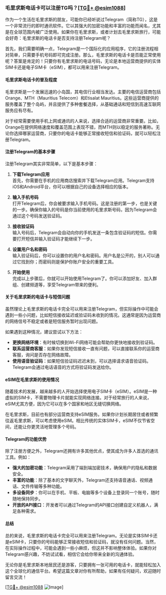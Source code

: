 ### 毛里求斯电话卡可以注册TG吗？[[TG💪+ @esim1088](https://t.me/s/esim1088)]

作为一个生活在毛里求斯的朋友，可能你已经听说过Telegram（简称TG），这是一个非常流行的即时通讯软件。它以其强大的加密功能和丰富的功能而闻名，尤其是在全球范围内被广泛使用。如果你在毛里求斯，或者计划去毛里求斯旅行，可能会好奇：毛里求斯的电话卡是否支持注册Telegram呢？

首先，我们需要明确一点，Telegram是一个国际化的应用程序，它的注册流程相对简单，只需要手机号码即可完成注册。那么，毛里求斯的电话卡是否能正常使用呢？答案是肯定的！只要你有毛里求斯的电话号码，无论是本地运营商提供的实体SIM卡还是电子SIM卡（eSIM），都可以用来注册Telegram。

#### 毛里求斯电话卡的普及程度

毛里求斯是一个发展迅速的小岛国，其电信行业相当发达。主要的电信运营商包括Orange、MTH（Mauritius Telecom）和Etisalat Mauritius。这些运营商提供的服务覆盖了整个岛屿，并且提供了多种套餐选择，从基础通话和短信到高速互联网服务应有尽有。

对于经常需要使用手机上网或通讯的人来说，选择合适的运营商非常重要。比如，Orange在提供网络速度和覆盖范围上表现不错，而MTH则以稳定的服务著称。无论你选择哪家运营商，只要你的电话卡能够正常接收短信和验证码，就可以轻松注册Telegram。

#### 注册Telegram的基本步骤

注册Telegram其实非常简单，以下是基本步骤：

1. **下载Telegram应用**  
   首先，你需要在手机的应用商店搜索并下载Telegram应用。Telegram支持iOS和Android平台，你可以根据自己的设备选择相应的版本。

2. **输入手机号码**  
   打开Telegram后，你会被要求输入手机号码。这是注册的第一步，也是关键的一步。确保你输入的号码是你当前使用的毛里求斯号码，因为Telegram会通过这个号码发送验证码。

3. **接收验证码**  
   输入号码后，Telegram会自动向你的手机发送一条包含验证码的短信。你需要打开短信并输入验证码才能继续下一步。

4. **设置用户名和密码**  
   输入验证码后，你可以设置你的用户名和密码。用户名是公开的，别人可以通过它找到你；而密码则是保护你账户安全的重要工具。

5. **开始使用**  
   完成以上步骤后，你就可以开始使用Telegram了。你可以添加好友、加入群组、创建频道等，享受Telegram带来的便利。

#### 关于毛里求斯的电话卡与短信问题

虽然理论上毛里求斯的电话卡完全可以用来注册Telegram，但实际操作中可能会遇到一些小问题，比如短信接收延迟或验证码未收到的情况。这通常是因为运营商的网络信号不稳定或者是短信服务暂时出现问题。

如果遇到这种情况，建议尝试以下方法：

- **更换网络环境**：有时候切换到Wi-Fi网络可能会帮助你更快地接收到验证码。
- **联系运营商客服**：如果你发现短信接收一直有问题，可以直接联系你的运营商客服，询问是否存在网络故障。
- **使用语音验证码**：如果短信验证码迟迟未到，可以选择请求语音验证码。Telegram会通过电话语音的方式将验证码发送给你。

#### eSIM在毛里求斯的使用情况

随着技术的发展，越来越多的人开始选择使用电子SIM卡（eSIM）。eSIM是一种虚拟的SIM卡，不需要物理卡片就能实现网络连接。对于经常旅行的人来说，eSIM尤其方便，因为它可以在多个国家和地区无缝切换网络。

在毛里求斯，目前也有部分运营商支持eSIM服务。如果你计划长期居住或者频繁往返毛里求斯，可以考虑使用eSIM。相比传统的实体SIM卡，eSIM不仅节省空间，还能让你更灵活地管理多个号码。

#### Telegram的功能优势

除了注册方便之外，Telegram还拥有许多其他优点，使其成为许多人首选的通讯工具。例如：

- **强大的加密功能**：Telegram采用了端到端加密技术，确保用户的隐私和数据安全。
- **丰富的功能**：除了基本的文字聊天外，Telegram还支持语音通话、视频通话、文件传输等多种功能。
- **多设备同步**：你可以在手机、平板、电脑等多个设备上登录同一个账号，随时随地保持同步。
- **开放的API接口**：开发者可以通过Telegram的API接口创建自定义机器人，满足各种需求。

#### 总结

总的来说，毛里求斯的电话卡完全可以用来注册Telegram。无论是实体SIM卡还是eSIM卡，只要你的号码能够正常接收短信和验证码，就没有任何问题。当然，在实际操作过程中，可能会遇到一些小麻烦，但这并不影响整体体验。如果你对Telegram感兴趣，不妨试试看，相信它会给你带来全新的沟通体验。

无论你是毛里求斯本地居民还是游客，只要拥有一张可用的电话卡，就能轻松加入这个全球化的通信平台。希望这篇文章对你有所帮助，如果有任何疑问，欢迎随时留言交流！

[[TG💪+ @esim1088](https://t.me/s/esim1088) ![Image](https://i.postimg.cc/4NQfJmqS/Snipaste-2025-05-13-00-14-12.png)]